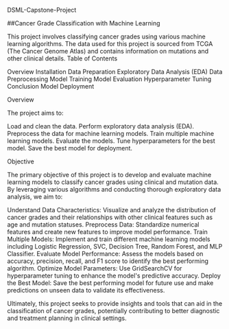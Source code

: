 DSML-Capstone-Project

##Cancer Grade Classification with Machine Learning

This project involves classifying cancer grades using various machine learning algorithms. The data used for this project is sourced from TCGA (The Cancer Genome Atlas) and contains information on mutations and other clinical details. Table of Contents

Overview
Installation
Data Preparation
Exploratory Data Analysis (EDA)
Data Preprocessing
Model Training
Model Evaluation
Hyperparameter Tuning
Conclusion
Model Deployment

Overview

The project aims to:

Load and clean the data.
Perform exploratory data analysis (EDA).
Preprocess the data for machine learning models.
Train multiple machine learning models.
Evaluate the models.
Tune hyperparameters for the best model.
Save the best model for deployment.

Objective

The primary objective of this project is to develop and evaluate machine learning models to classify cancer grades using clinical and mutation data. By leveraging various algorithms and conducting thorough exploratory data analysis, we aim to:

Understand Data Characteristics: Visualize and analyze the distribution of cancer grades and their relationships with other clinical features such as age and mutation statuses.
Preprocess Data: Standardize numerical features and create new features to improve model performance.
Train Multiple Models: Implement and train different machine learning models including Logistic Regression, SVC, Decision Tree, Random Forest, and MLP Classifier.
Evaluate Model Performance: Assess the models based on accuracy, precision, recall, and F1 score to identify the best performing algorithm.
Optimize Model Parameters: Use GridSearchCV for hyperparameter tuning to enhance the model's predictive accuracy.
Deploy the Best Model: Save the best performing model for future use and make predictions on unseen data to validate its effectiveness.

Ultimately, this project seeks to provide insights and tools that can aid in the classification of cancer grades, potentially contributing to better diagnostic and treatment planning in clinical settings.
